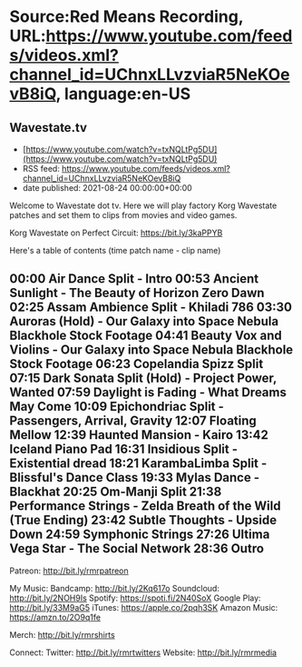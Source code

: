 # Source:Red Means Recording, URL:https://www.youtube.com/feeds/videos.xml?channel_id=UChnxLLvzviaR5NeKOevB8iQ, language:en-US

## Wavestate.tv
 - [https://www.youtube.com/watch?v=txNQLtPg5DU](https://www.youtube.com/watch?v=txNQLtPg5DU)
 - RSS feed: https://www.youtube.com/feeds/videos.xml?channel_id=UChnxLLvzviaR5NeKOevB8iQ
 - date published: 2021-08-24 00:00:00+00:00

Welcome to Wavestate dot tv.
Here we will play factory Korg Wavestate patches and set them to clips from movies and video games. 

Korg Wavestate on Perfect Circuit: https://bit.ly/3kaPPYB

Here's a table of contents (time patch name - clip name)

00:00 Air Dance Split - Intro
00:53 Ancient Sunlight - The Beauty of Horizon Zero Dawn
02:25 Assam Ambience Split - Khiladi 786
03:30 Auroras (Hold) - Our Galaxy into Space Nebula Blackhole Stock Footage
04:41 Beauty Vox and Violins - Our Galaxy into Space Nebula Blackhole Stock Footage
06:23 Copelandia Spizz Split
07:15 Dark Sonata Split (Hold) - Project Power, Wanted
07:59 Daylight is Fading - What Dreams May Come 
10:09 Epichondriac Split - Passengers, Arrival, Gravity
12:07 Floating Mellow
12:39 Haunted Mansion - Kairo
13:42 Iceland Piano Pad
16:31 Insidious Split - Existential dread
18:21 KarambaLimba Split - Blissful's Dance Class
19:33 Mylas Dance - Blackhat
20:25 Om-Manji Split
21:38 Performance Strings - Zelda Breath of the Wild (True Ending)
23:42 Subtle Thoughts - Upside Down
24:59 Symphonic Strings
27:26 Ultima Vega Star - The Social Network
28:36 Outro
------------------------------------
Patreon:  http://bit.ly/rmrpatreon

My Music: 
Bandcamp: http://bit.ly/2Kq617o
Soundcloud: http://bit.ly/2NOH9Is
Spotify: https://spoti.fi/2N40SoX
Google Play: http://bit.ly/33M9aG5
iTunes: https://apple.co/2pqh3SK
Amazon Music: https://amzn.to/2O9q1fe

Merch: http://bit.ly/rmrshirts

Connect:
Twitter: http://bit.ly/rmrtwitters
Website: http://bit.ly/rmrmedia

